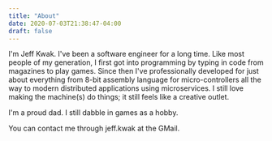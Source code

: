 ```yaml
---
title: "About"
date: 2020-07-03T21:38:47-04:00
draft: false
---
```



I'm Jeff Kwak. I've been a software engineer for a long time. Like most people of my generation, I first got into programming by typing in code from magazines to play games. Since then I've professionally developed for just about everything from 8-bit assembly language for micro-controllers all the way to modern distributed applications using microservices. I still love making the machine(s) do things; it still feels like a creative outlet.

I'm a proud dad. I still dabble in games as a hobby.

You can contact me through jeff.kwak at the GMail.


